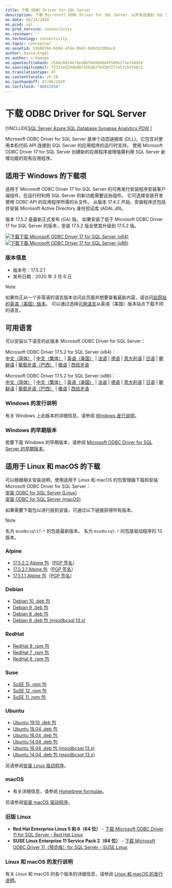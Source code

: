```yaml
---
title: 下载 ODBC Driver for SQL Server
description: 下载 Microsoft ODBC Driver for SQL Server，以开发连接到 SQL Server 和 Azure SQL 数据库的本机代码应用程序。
ms.date: 04/24/2020
ms.prod: sql
ms.prod_service: connectivity
ms.reviewer: ''
ms.technology: connectivity
ms.topic: conceptual
ms.assetid: 53b09784-bb9d-4fd4-99d3-0492b3308ac4
author: David-Engel
ms.author: v-daenge
ms.openlocfilehash: 250dc0014e7ab38bf669608e9f509e273e7a9928
ms.sourcegitcommit: f3321ed29d6d8725ba6378d207277a57cb5fe8c2
ms.translationtype: HT
ms.contentlocale: zh-CN
ms.lasthandoff: 07/06/2020
ms.locfileid: "86012556"
---
```

# <a name="download-odbc-driver-for-sql-server"></a>下载 ODBC Driver for SQL Server

[!INCLUDE[SQL Server Azure SQL Database Synapse Analytics PDW ](../../includes/applies-to-version/sql-asdb-asdbmi-asa-pdw.md)]

Microsoft ODBC Driver for SQL Server 是单个动态链接库 (DLL)，它包含对使用本机代码 API 连接到 SQL Server 的应用程序的运行时支持。 使用 Microsoft ODBC Driver 17 for SQL Server 创建新的应用程序或增强需利用 SQL Server 新增功能的现有应用程序。

## <a name="download-for-windows"></a>适用于 Windows 的下载项

适用于 Microsoft ODBC Driver 17 for SQL Server 的可再发行安装程序安装客户端组件，在运行时利用 SQL Server 的新功能需要这些组件。 它可选择安装开发使用 ODBC API 的应用程序所需的头文件。 从版本 17.4.2 开始，安装程序还包括并安装 Microsoft Active Directory 身份验证库 (ADAL.dll)。

版本 17.5.2 是最新正式发布 (GA) 版。 如果安装了低于 Microsoft ODBC Driver 17 for SQL Server 的版本，安装 17.5.2 版会使其升级到 17.5.2 版。

[![下载](../../ssms/media/download-icon.png)下载 Microsoft ODBC Driver 17 for SQL Server (x64)](https://go.microsoft.com/fwlink/?linkid=2120137)   
[![下载](../../ssms/media/download-icon.png)下载 Microsoft ODBC Driver 17 for SQL Server (x86)](https://go.microsoft.com/fwlink/?linkid=2120140)   

### <a name="version-information"></a>版本信息

- 版本号：17.5.2.1
- 发布日期：2020 年 3 月 6 日

> [!Note]
> 如果你正从一个非英语的语言版本访问此页面并想要查看最新内容，请访问[此网站的英语（美国）版本](https://aka.ms/downloadmsodbcsqlenglish)。 可以通过选择[可用语言](#available-languages)从英语（美国）版本站点下载不同的语言。

## <a name="available-languages"></a>可用语言

可以安装以下语言的此版本 Microsoft ODBC Driver for SQL Server：

Microsoft ODBC Driver 17.5.2 for SQL Server (x64)：  
[中文（简体）](https://go.microsoft.com/fwlink/?linkid=2120137&clcid=0x804) | [中文（繁体）](https://go.microsoft.com/fwlink/?linkid=2120137&clcid=0x404) | [英语（美国）](https://go.microsoft.com/fwlink/?linkid=2120137&clcid=0x409) | [法语](https://go.microsoft.com/fwlink/?linkid=2120137&clcid=0x40c) | [德语](https://go.microsoft.com/fwlink/?linkid=2120137&clcid=0x407) | [意大利语](https://go.microsoft.com/fwlink/?linkid=2120137&clcid=0x410) | [日语](https://go.microsoft.com/fwlink/?linkid=2120137&clcid=0x411) | [朝鲜语](https://go.microsoft.com/fwlink/?linkid=2120137&clcid=0x412) | [葡萄牙语（巴西）](https://go.microsoft.com/fwlink/?linkid=2120137&clcid=0x416) | [俄语](https://go.microsoft.com/fwlink/?linkid=2120137&clcid=0x419) | [西班牙语](https://go.microsoft.com/fwlink/?linkid=2120137&clcid=0x40a)

Microsoft ODBC Driver 17.5.2 for SQL Server (x86)：  
[中文（简体）](https://go.microsoft.com/fwlink/?linkid=2120140&clcid=0x804) | [中文（繁体）](https://go.microsoft.com/fwlink/?linkid=2120140&clcid=0x404) | [英语（美国）](https://go.microsoft.com/fwlink/?linkid=2120140&clcid=0x409) | [法语](https://go.microsoft.com/fwlink/?linkid=2120140&clcid=0x40c) | [德语](https://go.microsoft.com/fwlink/?linkid=2120140&clcid=0x407) | [意大利语](https://go.microsoft.com/fwlink/?linkid=2120140&clcid=0x410) | [日语](https://go.microsoft.com/fwlink/?linkid=2120140&clcid=0x411) | [朝鲜语](https://go.microsoft.com/fwlink/?linkid=2120140&clcid=0x412) | [葡萄牙语（巴西）](https://go.microsoft.com/fwlink/?linkid=2120140&clcid=0x416) | [俄语](https://go.microsoft.com/fwlink/?linkid=2120140&clcid=0x419) | [西班牙语](https://go.microsoft.com/fwlink/?linkid=2120140&clcid=0x40a)

### <a name="release-notes-for-windows"></a>Windows 的发行说明

有关 Windows 上此版本的详细信息，请参阅 [Windows 发行说明](windows\release-notes-odbc-sql-server-windows.md)。

### <a name="previous-releases-for-windows"></a>Windows 的早期版本

若要下载 Windows 的早期版本，请参阅 [Microsoft ODBC Driver for SQL Server 的早期版本](windows\release-notes-odbc-sql-server-windows.md#previous-releases)。

## <a name="download-for-linux-and-macos"></a>适用于 Linux 和 macOS 的下载

可以根据相关安装说明，使用适用于 Linux 和 macOS 的包管理器下载和安装 Microsoft ODBC Driver for SQL Server：  
[安装 ODBC for SQL Server (Linux)](linux-mac\installing-the-microsoft-odbc-driver-for-sql-server.md)  
[安装 ODBC for SQL Server (macOS)](linux-mac\install-microsoft-odbc-driver-sql-server-macos.md)  

如果需要下载包以进行脱机安装，可通过以下链接获得所有版本。

> [!Note]
> 名为 `msodbcsql17-*` 的包是最新版本。 名为 `msodbcsql-*` 的包是驱动程序的 13 版本。

### <a name="alpine"></a>Alpine

- [17.5.2.2 Alpine 包](https://download.microsoft.com/download/e/4/e/e4e67866-dffd-428c-aac7-8d28ddafb39b/msodbcsql17_17.5.2.2-1_amd64.apk)（[PGP 签名](https://download.microsoft.com/download/e/4/e/e4e67866-dffd-428c-aac7-8d28ddafb39b/msodbcsql17_17.5.2.2-1_amd64.sig)）
- [17.5.2.1 Alpine 包](https://download.microsoft.com/download/e/4/e/e4e67866-dffd-428c-aac7-8d28ddafb39b/msodbcsql17_17.5.2.1-1_amd64.apk)（[PGP 签名](https://download.microsoft.com/download/e/4/e/e4e67866-dffd-428c-aac7-8d28ddafb39b/msodbcsql17_17.5.2.1-1_amd64.sig)）
- [17.5.1.1 Alpine 包](https://download.microsoft.com/download/e/4/e/e4e67866-dffd-428c-aac7-8d28ddafb39b/msodbcsql17_17.5.1.1-1_amd64.apk)（[PGP 签名](https://download.microsoft.com/download/e/4/e/e4e67866-dffd-428c-aac7-8d28ddafb39b/msodbcsql17_17.5.1.1-1_amd64.sig)）

### <a name="debian"></a>Debian

- [Debian 10 .deb 包](https://packages.microsoft.com/debian/10/prod/pool/main/m/msodbcsql17/)
- [Debian 9 .deb 包](https://packages.microsoft.com/debian/9/prod/pool/main/m/msodbcsql17/)
- [Debian 8 .deb 包](https://packages.microsoft.com/debian/8/prod/pool/main/m/msodbcsql17/)
- [Debian 8 .deb 包 (msodbcsql 13.x)](https://packages.microsoft.com/debian/8/prod/pool/main/m/msodbcsql/)

### <a name="redhat"></a>RedHat

- [RedHat 8 .rpm 包](https://packages.microsoft.com/rhel/8/prod/)
- [RedHat 7 .rpm 包](https://packages.microsoft.com/rhel/7/prod/)
- [RedHat 6 .rpm 包](https://packages.microsoft.com/rhel/6/prod/)

### <a name="suse"></a>Suse

- [SuSE 15 .rpm 包](https://packages.microsoft.com/sles/15/prod/)
- [SuSE 12 .rpm 包](https://packages.microsoft.com/sles/12/prod/)
- [SuSE 11 .rpm 包](https://packages.microsoft.com/sles/11/prod/)

### <a name="ubuntu"></a>Ubuntu

- [Ubuntu 19.10 .deb 包](https://packages.microsoft.com/ubuntu/19.10/prod/pool/main/m/msodbcsql17/)
- [Ubuntu 18.04 .deb 包](https://packages.microsoft.com/ubuntu/18.04/prod/pool/main/m/msodbcsql17/)
- [Ubuntu 16.04 .deb 包](https://packages.microsoft.com/ubuntu/16.04/prod/pool/main/m/msodbcsql17/)
- [Ubuntu 14.04 .deb 包](https://packages.microsoft.com/ubuntu/14.04/prod/pool/main/m/msodbcsql17/)
- [Ubuntu 16.04 .deb 包 (msodbcsql 13.x)](https://packages.microsoft.com/ubuntu/16.04/prod/pool/main/m/msodbcsql/)
- [Ubuntu 14.04 .deb 包 (msodbcsql 13.x)](https://packages.microsoft.com/ubuntu/14.04/prod/pool/main/m/msodbcsql/)

另请参阅[安装 Linux 驱动程序](linux-mac/installing-the-microsoft-odbc-driver-for-sql-server.md)。

### <a name="macos"></a>macOS

- 有关详细信息，请参阅 [Homebrew formulae](https://github.com/Microsoft/homebrew-mssql-release)。

另请参阅[安装 macOS 驱动程序](linux-mac/install-microsoft-odbc-driver-sql-server-macos.md)。

### <a name="older-linux-releases"></a>旧版 Linux

- **Red Hat Enterprise Linux 5 和 6（64 位）**  - [下载 Microsoft ODBC Driver 11 for SQL Server - Red Hat Linux](https://go.microsoft.com/fwlink/?LinkId=267321)  
- **SUSE Linux Enterprise 11 Service Pack 2（64 位）**  - [下载 Microsoft ODBC Driver 11（预览版）for SQL Server - SUSE Linux](https://go.microsoft.com/fwlink/?LinkId=264916)

### <a name="release-notes-for-linux-and-macos"></a>Linux 和 macOS 的发行说明

有关 Linux 和 macOS 的各个版本的详细信息，请参阅 [Linux 和 macOS 的发行说明](linux-mac\release-notes-odbc-sql-server-linux-mac.md)。
